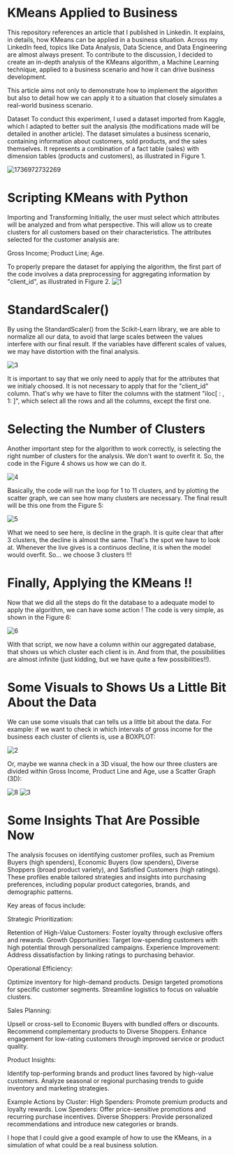 # KMeans Applied to Business
This repository references an article that I published in Linkedin. It explains, in details, how KMeans can be applied in a business situation.
Across my LinkedIn feed, topics like Data Analysis, Data Science, and Data Engineering are almost always present. To contribute to the discussion, I decided to create an in-depth analysis of the KMeans algorithm, a Machine Learning technique, applied to a business scenario and how it can drive business development.

This article aims not only to demonstrate how to implement the algorithm but also to detail how we can apply it to a situation that closely simulates a real-world business scenario.

Dataset
To conduct this experiment, I used a dataset imported from Kaggle, which I adapted to better suit the analysis (the modifications made will be detailed in another article). The dataset simulates a business scenario, containing information about customers, sold products, and the sales themselves. It represents a combination of a fact table (sales) with dimension tables (products and customers), as illustrated in Figure 1.

![1736972732269](https://github.com/user-attachments/assets/e290df62-d904-4f0a-b61b-b4edb4731ee2)
# Scripting KMeans with Python
Importing and Transforming
Initially, the user must select which attributes will be analyzed and from what perspective. This will allow us to create clusters for all customers based on their characteristics. The attributes selected for the customer analysis are:

Gross Income;
Product Line;
Age.

To properly prepare the dataset for applying the algorithm, the first part of the code involves a data preprocessing for aggregating information by "client_id", as illustrated in Figure 2.
![1](https://github.com/user-attachments/assets/821487c2-7caa-491e-89a8-01ddb3cf9bf3)

# StandardScaler()
By using the StandardScaler() from the Scikit-Learn library, we are able to normalize all our data, to avoid that large scales between the values interfere with our final result. If the variables have different scales of values, we may have distortion with the final analysis.

![3](https://github.com/user-attachments/assets/f9d89734-8a08-495c-8f0c-2f0295d8a184)

It is important to say that we only need to apply that for the attributes that we initialy choosed. It is not necessary to apply that for the "client_id" column. That's why we have to filter the columns with the statment "iloc[ : , 1: ]", which select all the rows and all the columns, except the first one.

# Selecting the Number of Clusters
Another important step for the algorithm to work correctly, is selecting the right number of clusters for the analysis. We don't want to overfit it. So, the code in the Figure 4 shows us how we can do it.

![4](https://github.com/user-attachments/assets/4198b9d4-ca53-431a-bac3-0694c816df23)

Basically, the code will run the loop for 1 to 11 clusters, and by plotting the scatter graph, we can see how many clusters are necessary. The final result will be this one from the Figure 5:

![5](https://github.com/user-attachments/assets/e4f4d100-172a-42c2-8413-bff4a9066646)

What we need to see here, is decline in the graph. It is quite clear that after 3 clusters, the decline is almost the same. That's the spot we have to look at. Whenever the live gives is a continuos decline, it is when the model would overfit. So... we choose 3 clusters !!!

# Finally, Applying the KMeans !!
Now that we did all the steps do fit the database to a adequate model to apply the algorithm, we can have some action ! The code is very simple, as shown in the Figure 6:

![6](https://github.com/user-attachments/assets/a3407d76-b8b1-43d1-afb8-0a6826fcf0f2)

With that script, we now have a column within our aggregated database, that shows us which cluster each client is in. And from that, the possibilities are almost infinite (just kidding, but we have quite a few possibilities!!).

# Some Visuals to Shows Us a Little Bit About the Data
We can use some visuals that can tells us a little bit about the data. For example: if we want to check in which intervals of gross income for the business each cluster of clients is, use a BOXPLOT:

![2](https://github.com/user-attachments/assets/e4f0ef8c-33f3-4702-9f6f-c6078330c659)

Or, maybe we wanna check in a 3D visual, the how our three clusters are divided within Gross Income, Product Line and Age, use a Scatter Graph (3D):

![8](https://github.com/user-attachments/assets/4ffc412b-039c-4810-a10d-34a8306f57ca)
![3](https://github.com/user-attachments/assets/ea3d054c-5d56-45de-831b-59ae70c2776a)


# Some Insights That Are Possible Now
The analysis focuses on identifying customer profiles, such as Premium Buyers (high spenders), Economic Buyers (low spenders), Diverse Shoppers (broad product variety), and Satisfied Customers (high ratings). These profiles enable tailored strategies and insights into purchasing preferences, including popular product categories, brands, and demographic patterns.

Key areas of focus include:

Strategic Prioritization:

Retention of High-Value Customers: Foster loyalty through exclusive offers and rewards.
Growth Opportunities: Target low-spending customers with high potential through personalized campaigns.
Experience Improvement: Address dissatisfaction by linking ratings to purchasing behavior.

Operational Efficiency:

Optimize inventory for high-demand products.
Design targeted promotions for specific customer segments.
Streamline logistics to focus on valuable clusters.

Sales Planning:

Upsell or cross-sell to Economic Buyers with bundled offers or discounts.
Recommend complementary products to Diverse Shoppers.
Enhance engagement for low-rating customers through improved service or product quality.

Product Insights:

Identify top-performing brands and product lines favored by high-value customers.
Analyze seasonal or regional purchasing trends to guide inventory and marketing strategies.

Example Actions by Cluster:
High Spenders: Promote premium products and loyalty rewards.
Low Spenders: Offer price-sensitive promotions and recurring purchase incentives.
Diverse Shoppers: Provide personalized recommendations and introduce new categories or brands.

I hope that I could give a good example of how to use the KMeans, in a simulation of what could be a real business solution.







